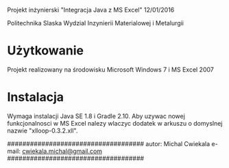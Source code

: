 Projekt inżynierski "Integracja Java z MS Excel" 12/01/2016

Politechnika Slaska
Wydzial Inzynierii Materialowej i Metalurgii



Użytkowanie
====================================
Projekt realizowany na środowisku Microsoft Windows 7 i MS Excel 2007

Instalacja
====================================
Wymaga instalacji Java SE 1.8 i Gradle 2.10. Aby uzywac nowej funkcjonalnosci w MS
Excel nalezy wlaczyc dodatek w arkuszu o domyslnej nazwie "xlloop-0.3.2.xll".


####################################
autor: Michal Cwiekala
e-mail: cwiekala.michal@gmail.com
####################################
